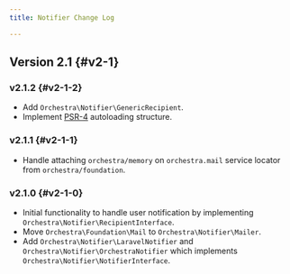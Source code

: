 ```yaml
---
title: Notifier Change Log

---
```


## Version 2.1 {#v2-1}

### v2.1.2 {#v2-1-2}

* Add `Orchestra\Notifier\GenericRecipient`.
* Implement [PSR-4](https://github.com/php-fig/fig-standards/blob/master/proposed/psr-4-autoloader/psr-4-autoloader.md) autoloading structure.

### v2.1.1 {#v2-1-1}

* Handle attaching `orchestra/memory` on `orchestra.mail` service locator from `orchestra/foundation`.

### v2.1.0 {#v2-1-0}

* Initial functionality to handle user notification by implementing `Orchestra\Notifier\RecipientInterface`.
* Move `Orchestra\Foundation\Mail` to `Orchestra\Notifier\Mailer`.
* Add `Orchestra\Notifier\LaravelNotifier` and `Orchestra\Notifier\OrchestraNotifier` which implements `Orchestra\Notifier\NotifierInterface`.
